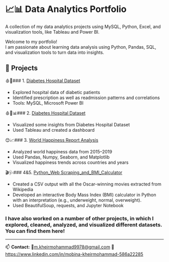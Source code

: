 # 📈📊 Data Analytics Portfolio
A collection of my data analytics projects using MySQL, Python, Excel, and visualization tools, like Tableau and Power BI.

Welcome to my portfolio!  
I am passionate about learning data analysis using Python, Pandas, SQL, and visualization tools to turn data into insights.

## 📑 Projects

🩸🏥### 1. [Diabetes Hospital Dataset]([Project1-Diabetes/MySQL_project_script.sql&Visualization.pbix](https://github.com/mobina-kheirmohammad/My-DataAnalytics-Projects/tree/main/Project1-Diabetes))
- Explored hospital data of diabetic patients
- Identified prescription as well as readmission patterns and correlations
- Tools: MySQL, Microsoft Power BI
  
🩸🏥📊### 2. [Diabetes Hospital Dataset](Project2-Tableau_Visualization/Tableau_Project-Hospital_Patient_Records.twb)
- Visualized some insights from Diabetes Hospital Dataset
- Used Tableau and created a dashboard

😊📈### 3. [World Happiness Report Analysis](Project3-World_Happiness_Records_in_Python/My_Portfolio_Project-World_Happiness_Report.ipynb)
- Analyzed world happiness data from 2015–2019
- Used Pandas, Numpy, Seaborn, and Matplotlib
- Visualized happiness trends across countries and years

🎬🩺### 4&5. [Python_Web Scraping_and_BMI_Calculator](Projects4&5-Python_Web_Scraping/Python_Web_Scraping_Project.ipynb&Python_BMI_Calculator/My_Portfolio_Project-BMI_Calculator.ipynb)
- Created a CSV output with all the Oscar-winning movies extracted from Wikipedia
- Developed an interactive Body Mass Index (BMI) calculator in Python with an interpretation (e.g., underweight, normal, overweight).
- Used BeautifulSoup, requests, and Jupyter Notebook

### I have also worked on a number of other projects, in which I explored, cleaned, analyzed, and visualized different datasets. You can find them here!

---
📫 **Contact:** 
📧m.kheirmohammad9978@gmail.com
📃https://www.linkedin.com/in/mobina-kheirmohammad-586a22285
